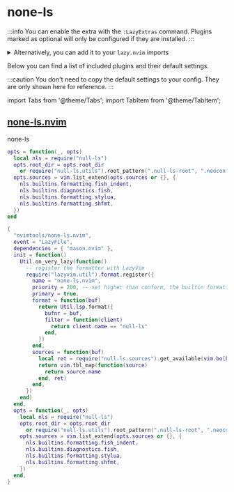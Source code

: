 # none-ls

<!-- plugins:start -->

:::info
You can enable the extra with the `:LazyExtras` command.
Plugins marked as optional will only be configured if they are installed.
:::

<details>
<summary>Alternatively, you can add it to your <code>lazy.nvim</code> imports</summary>

```lua title="lua/config/lazy.lua" {4}
require("lazy").setup({
  spec = {
    { "LazyVim/LazyVim", import = "lazyvim.plugins" },
    { import = "lazyvim.plugins.extras.lsp.none-ls" },
    { import = "plugins" },
  },
})
```

</details>

Below you can find a list of included plugins and their default settings.

:::caution
You don't need to copy the default settings to your config.
They are only shown here for reference.
:::

import Tabs from '@theme/Tabs';
import TabItem from '@theme/TabItem';

## [none-ls.nvim](https://github.com/nvimtools/none-ls.nvim)

 none-ls


<Tabs>

<TabItem value="opts" label="Options">

```lua
opts = function(_, opts)
  local nls = require("null-ls")
  opts.root_dir = opts.root_dir
    or require("null-ls.utils").root_pattern(".null-ls-root", ".neoconf.json", "Makefile", ".git")
  opts.sources = vim.list_extend(opts.sources or {}, {
    nls.builtins.formatting.fish_indent,
    nls.builtins.diagnostics.fish,
    nls.builtins.formatting.stylua,
    nls.builtins.formatting.shfmt,
  })
end
```

</TabItem>


<TabItem value="code" label="Full Spec">

```lua
{
  "nvimtools/none-ls.nvim",
  event = "LazyFile",
  dependencies = { "mason.nvim" },
  init = function()
    Util.on_very_lazy(function()
      -- register the formatter with LazyVim
      require("lazyvim.util").format.register({
        name = "none-ls.nvim",
        priority = 200, -- set higher than conform, the builtin formatter
        primary = true,
        format = function(buf)
          return Util.lsp.format({
            bufnr = buf,
            filter = function(client)
              return client.name == "null-ls"
            end,
          })
        end,
        sources = function(buf)
          local ret = require("null-ls.sources").get_available(vim.bo[buf].filetype, "NULL_LS_FORMATTING") or {}
          return vim.tbl_map(function(source)
            return source.name
          end, ret)
        end,
      })
    end)
  end,
  opts = function(_, opts)
    local nls = require("null-ls")
    opts.root_dir = opts.root_dir
      or require("null-ls.utils").root_pattern(".null-ls-root", ".neoconf.json", "Makefile", ".git")
    opts.sources = vim.list_extend(opts.sources or {}, {
      nls.builtins.formatting.fish_indent,
      nls.builtins.diagnostics.fish,
      nls.builtins.formatting.stylua,
      nls.builtins.formatting.shfmt,
    })
  end,
}
```

</TabItem>

</Tabs>

<!-- plugins:end -->

